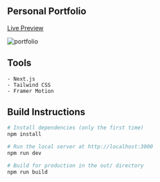 ## Personal Portfolio

[Live Preview](https://sushildulal.netlify.app/)

![portfolio](https://github.com/sdulal123/portfolio/assets/86375908/6c9969b0-4ab0-4303-8a93-60536bbd00cc)


## Tools
    - Next.js
    - Tailwind CSS
    - Framer Motion

## Build Instructions
```bash
# Install dependencies (only the first time)
npm install

# Run the local server at http://localhost:3000
npm run dev

# Build for production in the out/ directory
npm run build
```
